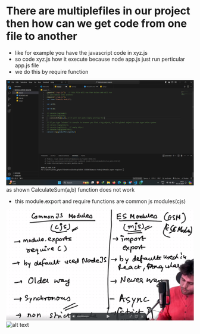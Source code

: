 # There are multiplefiles in our project then how can we get code from one file to another 
- like for example you have the javascript code in xyz.js
- so code xyz.js how it execute because node app.js just run perticular app.js file
- we do this by require function

![alt text](image.png)  
as shown CalculateSum(a,b) function does not work


- this module.export and require functions are common js modules(cjs)

![alt text](image-1.png)
![alt text](image-2.png)